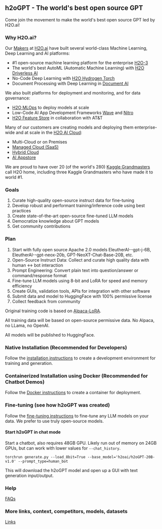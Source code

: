 ## h2oGPT - The world's best open source GPT

Come join the movement to make the world's best open source GPT led by H2O.ai!

### Why H2O.ai?

Our [Makers](https://h2o.ai/company/team/) at [H2O.ai](https://h2o.ai) have built several world-class Machine Learning, Deep Learning and AI platforms:
  - #1 open-source machine learning platform for the enterprise [H2O-3](https://github.com/h2oai/h2o-3)
  - The world's best AutoML (Automatic Machine Learning) with [H2O Driverless AI](https://h2o.ai/platform/ai-cloud/make/h2o-driverless-ai/)
  - No-Code Deep Learning with [H2O Hydrogen Torch](https://h2o.ai/platform/ai-cloud/make/hydrogen-torch/)
  - Document Processing with Deep Learning in [Document AI](https://h2o.ai/platform/ai-cloud/make/document-ai/)

We also built platforms for deployment and monitoring, and for data governance:
  - [H2O MLOps](https://h2o.ai/platform/ai-cloud/operate/h2o-mlops/) to deploy models at scale
  - Low-Code AI App Development Frameworks [Wave](https://wave.h2o.ai/) and [Nitro](https://nitro.h2o.ai/)
  - [H2O Feature Store](https://h2o.ai/platform/ai-cloud/make/feature-store/) in collaboration with AT&T

Many of our customers are creating models and deploying them enterprise-wide and at scale in the [H2O AI Cloud](https://h2o.ai/platform/ai-cloud/):
  - Multi-Cloud or on Premises
  - [Managed Cloud (SaaS)](https://h2o.ai/platform/ai-cloud/managed)
  - [Hybrid Cloud](https://h2o.ai/platform/ai-cloud/hybrid)
  - [AI Appstore](https://docs.h2o.ai/h2o-ai-cloud/)

We are proud to have over 20 (of the world's 280) [Kaggle Grandmasters](https://h2o.ai/company/team/kaggle-grandmasters/) call H2O home, including three Kaggle Grandmasters who have made it to world #1.


### Goals

1. Curate high-quality open-source instruct data for fine-tuning
2. Develop robust and performant training/inference code using best practices
3. Create state-of-the-art open-source fine-tuned LLM models
4. Democratize knowledge about GPT models
5. Get community contributions

### Plan

1. Start with fully open source Apache 2.0 models EleutherAI--gpt-j-6B, EleutherAI--gpt-neox-20b,
   GPT-NeoXT-Chat-Base-20B, etc.
2. Open-Source Instruct Data: Collect and curate high quality data with human <-> bot interaction
3. Prompt Engineering: Convert plain text into question/answer or command/response format
4. Fine-tune LLM models using 8-bit and LoRA for speed and memory efficiency
5. Create GUIs, validation tools, APIs for integration with other software
6. Submit data and model to HuggingFace with 100% permissive license
7. Collect feedback from community


Original training code is based on [Alpaca-LoRA](https://github.com/tloen/alpaca-lora/).

All training data will be based on open-source permissive data. No Alpaca, no LLama, no OpenAI.

All models will be published to HuggingFace.

### Native Installation (Recommended for Developers)

Follow the [installation instructions](INSTALL.md) to create a development environment for training and generation.

### Containerized Installation using Docker (Recommended for Chatbot Demos)

Follow the [Docker instructions](INSTALL-DOCKER.md) to create a container for deployment.

### Fine-tuning (see how h2oGPT was created)

Follow the [fine-tuning instructions](FINETUNE.md) to fine-tune any LLM models on your data. We prefer to use truly open-source models.

#### Start h2oGPT in chat mode

Start a chatbot, also requires 48GB GPU. Likely run out of memory on 24GB GPUs, but can work with lower values for `--chat_history`.
```
torchrun generate.py --load_8bit=True --base_model='h2oai/h2oGPT-20B-v1.0' --prompt_type=human_bot
```
This will download the h2oGPT model and open up a GUI with text generation input/output.

### Help

[FAQs](FAQ.md)

### More links, context, competitors, models, datasets

[Links](LINKS.md)
